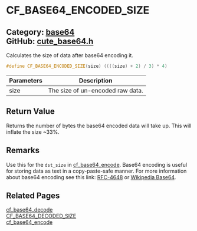 [](../header.md ':include')

# CF_BASE64_ENCODED_SIZE

Category: [base64](https://github.com/RandyGaul/cute_framework/blob/master/docs/api_reference?id=base64)  
GitHub: [cute_base64.h](https://github.com/RandyGaul/cute_framework/blob/master/include/cute_base64.h)  
---

Calculates the size of data after base64 encoding it.

```cpp
#define CF_BASE64_ENCODED_SIZE(size) ((((size) + 2) / 3) * 4)
```

Parameters | Description
--- | ---
size | The size of un-encoded raw data.

## Return Value

Returns the number of bytes the base64 encoded data will take up. This will inflate the size ~33%.

## Remarks

Use this for the `dst_size` in [cf_base64_encode](https://github.com/RandyGaul/cute_framework/blob/master/docs/base64/cf_base64_encode.md).
Base64 encoding is useful for storing data as text in a copy-paste-safe manner. For more information about
base64 encoding see this link: [RFC-4648](https://tools.ietf.org/html/rfc4648) or [Wikipedia Base64](https://en.wikipedia.org/wiki/Base64).

## Related Pages

[cf_base64_decode](https://github.com/RandyGaul/cute_framework/blob/master/docs/base64/cf_base64_decode.md)  
[CF_BASE64_DECODED_SIZE](https://github.com/RandyGaul/cute_framework/blob/master/docs/base64/cf_base64_decoded_size.md)  
[cf_base64_encode](https://github.com/RandyGaul/cute_framework/blob/master/docs/base64/cf_base64_encode.md)  
